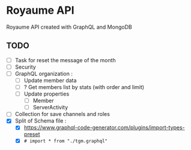 # Royaume API 
Royaume API created with GraphQL and MongoDB

## TODO
- [ ] Task for reset the message of the month
- [ ] Security
- [ ] GraphQL organization :
    - [ ] Update member data
    - [ ] ? Get members list by stats (with order and limit)
    - [ ] Update properties
        - [ ] Member
        - [ ] ServerActivity
- [ ] Collection for save channels and roles
- [x] Split of Schema file :
    - [x] https://www.graphql-code-generator.com/plugins/import-types-preset
    - [x] `# import * from "./tgm.graphql"`